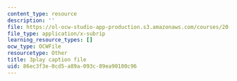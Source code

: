 ```yaml
---
content_type: resource
description: ''
file: https://ol-ocw-studio-app-production.s3.amazonaws.com/courses/20-219-becoming-the-next-bill-nye-writing-and-hosting-the-educational-show-january-iap-2015/86ec3f3e0cd5a89a093c89ea90100c96_iR6FUYCNi5A.srt
file_type: application/x-subrip
learning_resource_types: []
ocw_type: OCWFile
resourcetype: Other
title: 3play caption file
uid: 86ec3f3e-0cd5-a89a-093c-89ea90100c96
---
```

